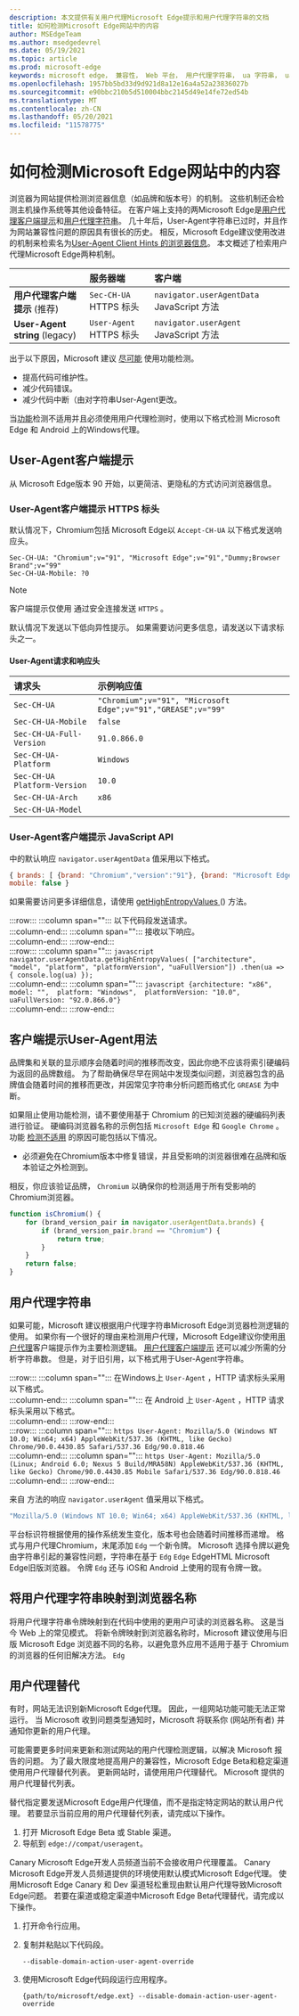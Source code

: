 ```yaml
---
description: 本文提供有关用户代理Microsoft Edge提示和用户代理字符串的文档
title: 如何检测Microsoft Edge网站中的内容
author: MSEdgeTeam
ms.author: msedgedevrel
ms.date: 05/19/2021
ms.topic: article
ms.prod: microsoft-edge
keywords: microsoft edge， 兼容性， Web 平台， 用户代理字符串， ua 字符串， ua 替代， 用户代理客户端提示， 用户代理客户端提示， ua 客户端提示， ua ch
ms.openlocfilehash: 1957bb5bd33d9d921d8a12e16a4a52a23836027b
ms.sourcegitcommit: e90bbc210b5d510004bbc2145d49e14fe72ed54b
ms.translationtype: MT
ms.contentlocale: zh-CN
ms.lasthandoff: 05/20/2021
ms.locfileid: "11578775"
---
```

# <a name="how-to-detect-microsoft-edge-in-your-website"></a>如何检测Microsoft Edge网站中的内容  

浏览器为网站提供检测浏览器信息（如品牌和版本号）的机制。  这些机制还会检测主机操作系统等其他设备特征。  在客户端上支持的两Microsoft Edge是[用户代理客户端提示](#user-agent-client-hints)和[用户代理字符串](#user-agent-string)。  几十年后，User-Agent字符串已过时，并且作为网站兼容性问题的原因具有很长的历史。  相反，Microsoft Edge建议使用改进的机制来检索名为[User-Agent Client Hints 的浏览器信息](#user-agent-client-hints)。  本文概述了检索用户代理Microsoft Edge两种机制。  

|  | 服务器端 | 客户端 |  
|:--- |:--- |:--- | 
| **用户代理客户端提示** \(推荐\)  | `Sec-CH-UA` HTTPS 标头 | `navigator.userAgentData` JavaScript 方法 |  
| **User-Agent string** \(legacy\)  | `User-Agent` HTTPS 标头 | `navigator.userAgent` JavaScript 方法 |  

出于以下原因，Microsoft 建议 [尽可能][MdnLearnToolsTestingCrossBrowserTestingFeatureDetection] 使用功能检测。  

*   提高代码可维护性。  
*   减少代码错误。  
*   减少代码中断（由对字符串User-Agent更改。  
    
当[功能][MdnLearnToolsTestingCrossBrowserTestingFeatureDetection]检测不适用并且必须使用用户代理检测时，使用以下格式检测 Microsoft Edge 和 Android 上的Windows代理。  

## <a name="user-agent-client-hints"></a>User-Agent客户端提示  

从 Microsoft Edge版本 90 开始，以更简洁、更隐私的方式访问浏览器信息。  

### <a name="user-agent-client-hints-https-header"></a>User-Agent客户端提示 HTTPS 标头  

默认情况下，Chromium包括 Microsoft Edge以 `Accept-CH-UA` 以下格式发送响应头。  

```https
Sec-CH-UA: "Chromium";v="91", "Microsoft Edge";v="91","Dummy;Browser Brand";v="99"
Sec-CH-UA-Mobile: ?0
```  

> [!NOTE]
> 客户端提示仅使用 通过安全连接发送 `HTTPS` 。  

默认情况下发送以下低向异性提示。  如果需要访问更多信息，请发送以下请求标头之一。  

#### <a name="user-agent-request-and-response-headers"></a>User-Agent请求和响应头  

| 请求头 | 示例响应值 |  
|:--- |:--- |  
| `Sec-CH-UA` | `"Chromium";v="91", "Microsoft Edge";v="91","GREASE";v="99"` |  
| `Sec-CH-UA-Mobile` | `false` |  
| `Sec-CH-UA-Full-Version` | `91.0.866.0` |  
| `Sec-CH-UA-Platform` | `Windows` |  
| `Sec-CH-UA Platform-Version` | `10.0` |  
| `Sec-CH-UA-Arch` | `x86` |  
| `Sec-CH-UA-Model` |  |  

### <a name="user-agent-client-hints-javascript-api"></a>User-Agent客户端提示 JavaScript API  

中的默认响应 `navigator.userAgentData` 值采用以下格式。  

```javascript
{ brands: [ {brand: "Chromium","version":"91"}, {brand: "Microsoft Edge","version":"91"}, {brand: "GREASE","version":"99"}, ]
mobile: false }
```  

如果需要访问更多详细信息，请使用 [getHighEntropyValues ][GithubWicgUaClientHintsGethighentropyvalues] () 方法。  

:::row:::
   :::column span="":::
      以下代码段发送请求。  
   :::column-end:::
   :::column span="":::
      接收以下响应。  
   :::column-end:::
:::row-end:::  
:::row:::
   :::column span="":::
      ```javascript
         navigator.userAgentData.getHighEntropyValues(
             ["architecture", "model", "platform", "platformVersion", "uaFullVersion"])
             .then(ua => { console.log(ua) });
      ```  
   :::column-end:::
   :::column span="":::
      ```javascript
      {architecture: "x86", 
      model: "", 
      platform: "Windows", 
      platformVersion: "10.0", 
      uaFullVersion: "92.0.866.0"}
      ```  
   :::column-end:::
:::row-end:::  

## <a name="recommended-uses-of-user-agent-client-hints"></a>客户端提示User-Agent用法  

品牌集和关联的显示顺序会随着时间的推移而改变，因此你绝不应该将索引硬编码为返回的品牌数组。  为了帮助确保尽早在网站中发现类似问题，浏览器包含的品牌值会随着时间的推移而更改，并因常见字符串分析问题而格式化 `GREASE` 为中断。  

如果阻止使用功能检测，请不要使用[][MdnLearnToolsTestingCrossBrowserTestingFeatureDetection]基于 Chromium 的已知浏览器的硬编码列表进行验证。  硬编码浏览器名称的示例包括 `Microsoft Edge` 和 `Google Chrome` 。  功能 [检测不适用][MdnLearnToolsTestingCrossBrowserTestingFeatureDetection] 的原因可能包括以下情况。  

*   必须避免在Chromium版本中修复错误，并且受影响的浏览器很难在品牌和版本验证之外检测到。  
    
相反，你应该验证品牌， `Chromium` 以确保你的检测适用于所有受影响的Chromium浏览器。  


```javascript
function isChromium() {
    for (brand_version_pair in navigator.userAgentData.brands) {
        if (brand_version_pair.brand == "Chromium") {
            return true;
        }
    }
    return false;
}
```  

## <a name="user-agent-string"></a>用户代理字符串  

如果可能，Microsoft 建议根据用户代理字符串Microsoft Edge浏览器检测逻辑的使用。  如果你有一个很好的理由来检测用户代理，Microsoft Edge建议你使用[用户代理](#user-agent-client-hints)客户端提示作为主要检测逻辑。  [用户代理客户端提示](#user-agent-client-hints) 还可以减少所需的分析字符串数。  但是，对于旧引用，以下格式用于User-Agent字符串。  

:::row:::
   :::column span="":::
      在Windows上 `User-Agent` ，HTTP 请求标头采用以下格式。  
   :::column-end:::
   :::column span="":::
      在 Android 上 `User-Agent` ，HTTP 请求标头采用以下格式。  
   :::column-end:::
:::row-end:::  
:::row:::
   :::column span="":::
      ```https
      User-Agent: Mozilla/5.0 (Windows NT 10.0; Win64; x64) AppleWebKit/537.36 (KHTML, like Gecko) Chrome/90.0.4430.85 Safari/537.36 Edg/90.0.818.46
      ```  
   :::column-end:::
   :::column span="":::
      ```https
      User-Agent: Mozilla/5.0 (Linux; Android 6.0; Nexus 5 Build/MRA58N) AppleWebKit/537.36 (KHTML, like Gecko) Chrome/90.0.4430.85 Mobile Safari/537.36 Edg/90.0.818.46
      ```  
   :::column-end:::
:::row-end:::  

来自 方法的响应 `navigator.userAgent` 值采用以下格式。  

```javascript
"Mozilla/5.0 (Windows NT 10.0; Win64; x64) AppleWebKit/537.36 (KHTML, like Gecko) Chrome/91.0.4501.0 Safari/537.36 Edg/91.0.866.0"
```  

平台标识符根据使用的操作系统发生变化，版本号也会随着时间推移而递增。  格式与用户代理Chromium，末尾添加 `Edg` 一个新令牌。  Microsoft 选择令牌以避免由字符串引起的兼容性问题，字符串在基于 `Edg` `Edge` EdgeHTML Microsoft Edge旧版浏览器。  令牌 `Edg` 还与 iOS[][WindowsBlogsMsedgedev20171005MicrosoftEdgeIosAndroidDeveloper]和 Android 上使用的现有令牌一致。

## <a name="map-the-user-agent-string-to-browser-name"></a>将用户代理字符串映射到浏览器名称  

将用户代理字符串令牌映射到在代码中使用的更用户可读的浏览器名称。  这是当今 Web 上的常见模式。  将新令牌映射到浏览器名称时，Microsoft 建议使用与旧版 Microsoft Edge 浏览器不同的名称，以避免意外应用不适用于基于 Chromium 的浏览器的任何旧解决方法。 `Edg`

## <a name="user-agent-overrides"></a>用户代理替代  

有时，网站无法识别新Microsoft Edge代理。  因此，一组网站功能可能无法正常运行。  当 Microsoft 收到问题类型通知时，Microsoft 将联系你 \(网站所有者\) 并通知你更新的用户代理。  

可能需要更多时间来更新和测试网站的用户代理检测逻辑，以解决 Microsoft 报告的问题。  为了最大限度地提高用户的兼容性，Microsoft Edge Beta和稳定渠道使用用户代理替代列表。  更新网站时，请使用用户代理替代。  Microsoft 提供的用户代理替代列表。  

替代指定要发送Microsoft Edge用户代理值，而不是指定特定网站的默认用户代理。  若要显示当前应用的用户代理替代列表，请完成以下操作。  

1.  打开 Microsoft Edge Beta 或 Stable 渠道。  
1.  导航到 `edge://compat/useragent`。  
    
Canary Microsoft Edge开发人员频道当前不会接收用户代理覆盖。  Canary Microsoft Edge开发人员频道提供的环境使用默认模式Microsoft Edge代理。  使用Microsoft Edge Canary 和 Dev 渠道轻松重现由默认用户代理导致Microsoft Edge问题。  若要在渠道或稳定渠道中Microsoft Edge Beta代理替代，请完成以下操作。  

1.  打开命令行应用。  
1.  复制并粘贴以下代码段。  
    
    ```shell
    --disable-domain-action-user-agent-override
    ```  
    
1.  使用Microsoft Edge代码段运行应用程序。  
    
    ```shell
    {path/to/microsoft/edge.ext} --disable-domain-action-user-agent-override
    ```  
    
<!-- links -->  

[WindowsBlogsMsedgedev20171005MicrosoftEdgeIosAndroidDeveloper]: https://blogs.windows.com/msedgedev/2017/10/05/microsoft-edge-ios-android-developer "Microsoft Edge iOS 和 Android 版：开发人员需要知道哪些|Microsoft Windows 博客"  

[GithubWicgUaClientHintsGethighentropyvalues]: https://wicg.github.io/ua-client-hints#getHighEntropyValues "4.1.5. getHighEntropyValues 方法 - User-Agent客户端|GitHub"  

[MdnLearnToolsTestingCrossBrowserTestingFeatureDetection]: https://developer.mozilla.org/docs/Learn/Tools_and_testing/Cross_browser_testing/Feature_detection "实现功能检测|MDN"  
